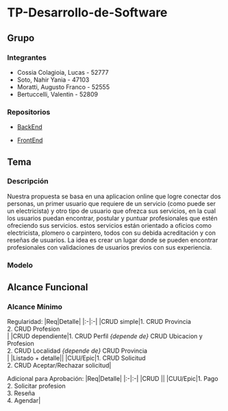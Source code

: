 # TP-Desarrollo-de-Software
## Grupo
### Integrantes
* Cossia Colagioia, Lucas - 52777
* Soto, Nahir Yania - 47103
* Moratti, Augusto Franco - 52555
* Bertuccelli, Valentin - 52809

### Repositorios
* [BackEnd](https://github.com/AugustoMoratti/TP-Desarrollo-de-Software/tree/main/Backend)

* [FrontEnd](https://github.com/AugustoMoratti/TP-Desarrollo-de-Software/tree/main/Frontend)

## Tema

### Descripción
Nuestra propuesta se basa en una aplicacion online que logre conectar dos personas, un primer usuario que requiere de un servicio (como puede ser un electricista) y otro tipo de usuario que ofrezca sus servicios, en la cual los usuarios puedan encontrar, postular y puntuar profesionales que estén ofreciendo sus servicios. estos servicios están orientado a oficios como electricista, plomero o carpintero, todos con su debida acreditación y con reseñas de usuarios. La idea es crear un lugar donde se pueden encontrar profesionales con validaciones de usuarios previos con sus experiencia.

### Modelo

## Alcance Funcional

### Alcance Mínimo

Regularidad:
|Req|Detalle|
|:-|:-|
|CRUD simple|1. CRUD Provincia<br/>2. CRUD Profesion<br/> |
|CRUD dependiente|1. CRUD Perfil *{depende de}* CRUD Ubicacion y Profesion<br/>2. CRUD Localidad *{depende de}* CRUD Provincia<br/>|
|Listado + detalle||
|CUU/Epic|1. CRUD Solicitud<br/>2. CRUD Aceptar/Rechazar solicitud|

Adicional para Aprobación:
|Req|Detalle|
|:-|:-|
|CRUD ||
|CUU/Epic|1. Pago<br>2. Solicitar profesion<br>3. Reseña<br/>4. Agendar|
